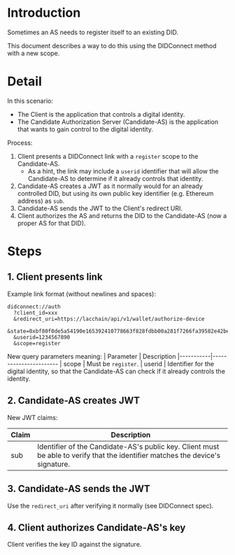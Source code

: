 # Introduction

Sometimes an AS needs to register itself to an existing DID.

This document describes a way to do this using the DIDConnect method with a new scope.

# Detail

In this scenario:
  - The Client is the application that controls a digital identity.
  - The Candidate Authorization Server (Candidate-AS) is the application that wants to gain control to the digital identity.

Process:
1. Client presents a DIDConnect link with a `register` scope to the Candidate-AS.
   - As a hint, the link may include a `userid` identifier that will allow the Candidate-AS to determine if it already controls that identity.
2. Candidate-AS creates a JWT as it normally would for an already controlled DID, but using its own public key identifier (e.g. Ethereum address) as `sub`.
3. Candidate-AS sends the JWT to the Client's redirect URI.
4. Client authorizes the AS and returns the DID to the Candidate-AS (now a proper AS for that DID).


# Steps

## 1. Client presents link

Example link format (without newlines and spaces):
```
didconnect://auth
  ?client_id=xxx
  &redirect_uri=https://lacchain/api/v1/wallet/authorize-device
  &state=0xbf80f0de5a54190e165392410778663f828fdbb00a281f7266fa39582e42be98
  &userid=1234567890
  &scope=register
```

New query parameters meaning:
| Parameter | Description 
|-----------|-----------------------
| scope     | Must be `register`.
| userid    | Identifier for the digital identity, so that the Candidate-AS can check if it already controls the identity.

## 2. Candidate-AS creates JWT

New JWT claims:

| Claim | Description 
|-------|-----------------------
| sub   | Identifier of the Candidate-AS's public key. Client must be able to verify that the identifier matches the device's signature.

## 3. Candidate-AS sends the JWT

Use the `redirect_uri` after verifying it normally (see DIDConnect spec).


## 4. Client authorizes Candidate-AS's key

Client verifies the key ID against the signature.
